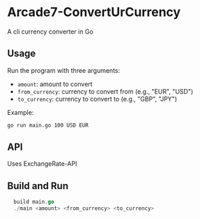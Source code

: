 # Arcade7-ConvertUrCurrency
A cli currency converter in Go

## Usage

Run the program with three arguments:
- `amount`: amount to convert
- `from_currency`: currency to convert from (e.g., "EUR", "USD")
- `to_currency`: currency to convert to (e.g., "GBP", "JPY")

Example:
```bash
go run main.go 100 USD EUR
```
## API

Uses ExchangeRate-API

## Build and Run 

```go 
  build main.go 
  ./main <amount> <from_currency> <to_currency>
```
